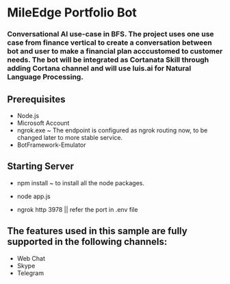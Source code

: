 # MileEdge Portfolio Bot

### Conversational AI use-case in BFS. The project uses one use case from finance vertical to create a conversation between bot and user to make a financial plan acccustomed to customer needs. The bot will be integrated as Cortanata Skill through adding Cortana channel and will use luis.ai for Natural Language Processing.

## Prerequisites

* Node.js
* Microsoft Account 
* ngrok.exe ~ The endpoint is configured as ngrok routing now, to be changed later to more stable service.
* BotFramework-Emulator


## Starting Server

* npm install ~ to install all the node packages.

* node app.js

* ngrok http 3978 || refer the port in .env file

## The features used in this sample are fully supported in the following channels:
* Web Chat 
* Skype
* Telegram

